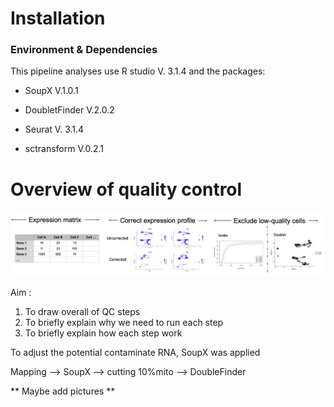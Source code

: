 # Installation

### Environment & Dependencies

This pipeline analyses use  R studio V. 3.1.4 and the packages: 

- SoupX V.1.0.1

- DoubletFinder V.2.0.2

- Seurat V. 3.1.4

- sctransform V.0.2.1

  

# Overview of quality control

![image/overview.png](image/overview.png)

Aim : 

1. To draw overall of QC steps
2.  To briefly explain why we need to run each step
3. To briefly explain how each step work 



To adjust the potential contaminate RNA, SoupX was applied



Mapping --> SoupX --> cutting 10%mito --> DoubleFinder

** Maybe add pictures **



